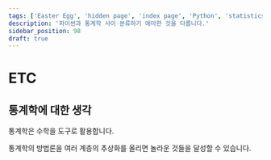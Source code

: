 ```yaml
---
tags: ['Easter Egg', 'hidden page', 'index page', 'Python', 'statistics', 'etc']
description: '파이썬과 통계학 사이 분류하기 애마한 것을 다룹니다.'
sidebar_position: 98
draft: true
---
```


# ETC

## 통계학에 대한 생각

통계학은 수학을 도구로 활용합니다.

통계학의 방법론을 여러 계층의 추상화를 올리면 놀라운 것들을 달성할 수 있습니다.
